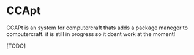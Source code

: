 # CCApt
CCAPt is an system for computercraft thats adds a package maneger to computercraft.
it is still in progress so it dosnt work at the moment!


[TODO]
